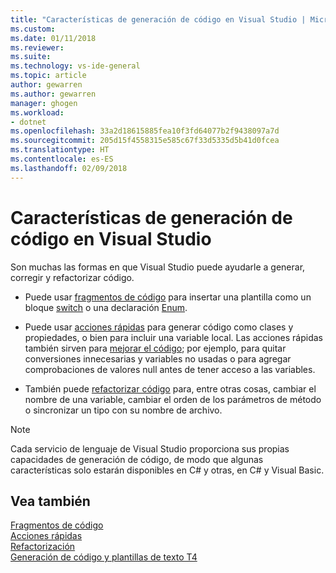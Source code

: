 ```yaml
---
title: "Características de generación de código en Visual Studio | Microsoft Docs"
ms.custom: 
ms.date: 01/11/2018
ms.reviewer: 
ms.suite: 
ms.technology: vs-ide-general
ms.topic: article
author: gewarren
ms.author: gewarren
manager: ghogen
ms.workload:
- dotnet
ms.openlocfilehash: 33a2d18615885fea10f3fd64077b2f9438097a7d
ms.sourcegitcommit: 205d15f4558315e585c67f33d5335d5b41d0fcea
ms.translationtype: HT
ms.contentlocale: es-ES
ms.lasthandoff: 02/09/2018
---
```

# <a name="code-generation-features-in-visual-studio"></a>Características de generación de código en Visual Studio

Son muchas las formas en que Visual Studio puede ayudarle a generar, corregir y refactorizar código.

- Puede usar [fragmentos de código](../ide/code-snippets.md) para insertar una plantilla como un bloque [switch](/dotnet/csharp/language-reference/keywords/switch) o una declaración [Enum](/dotnet/csharp/language-reference/keywords/enum).

- Puede usar [acciones rápidas](../ide/quick-actions.md) para generar código como clases y propiedades, o bien para incluir una variable local. Las acciones rápidas también sirven para [mejorar el código](../ide/common-quick-actions.md); por ejemplo, para quitar conversiones innecesarias y variables no usadas o para agregar comprobaciones de valores null antes de tener acceso a las variables.

- También puede [refactorizar código](../ide/refactoring-in-visual-studio.md) para, entre otras cosas, cambiar el nombre de una variable, cambiar el orden de los parámetros de método o sincronizar un tipo con su nombre de archivo.

> [!NOTE]
> Cada servicio de lenguaje de Visual Studio proporciona sus propias capacidades de generación de código, de modo que algunas características solo estarán disponibles en C# y otras, en C# y Visual Basic.

## <a name="see-also"></a>Vea también

[Fragmentos de código](../ide/code-snippets.md)  
[Acciones rápidas](../ide/quick-actions.md)  
[Refactorización](../ide/refactoring-in-visual-studio.md)  
[Generación de código y plantillas de texto T4](../modeling/code-generation-and-t4-text-templates.md)